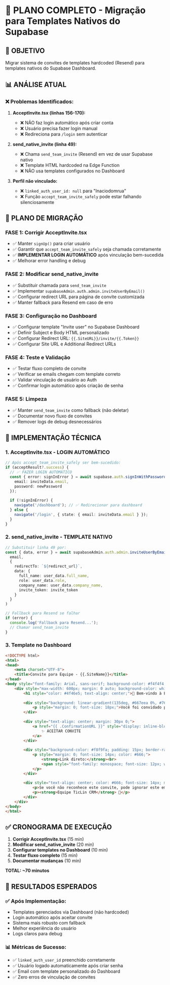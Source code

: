 # 📧 PLANO COMPLETO - Migração para Templates Nativos do Supabase

## 🎯 OBJETIVO
Migrar sistema de convites de templates hardcoded (Resend) para templates nativos do Supabase Dashboard.

## 📊 ANÁLISE ATUAL

### ❌ **Problemas Identificados:**

1. **AcceptInvite.tsx (linhas 156-170):**
   - ❌ NÃO faz login automático após criar conta
   - ❌ Usuário precisa fazer login manual
   - ❌ Redireciona para `/login` sem autenticar

2. **send_native_invite (linha 49):**
   - ❌ Chama `send_team_invite` (Resend) em vez de usar Supabase nativo
   - ❌ Template HTML hardcoded na Edge Function
   - ❌ NÃO usa templates configurados no Dashboard

3. **Perfil não vinculado:**
   - ❌ `linked_auth_user_id: null` para "Inaciodomrua"
   - ❌ Função `accept_team_invite_safely` pode estar falhando silenciosamente

## 🚀 PLANO DE MIGRAÇÃO

### **FASE 1: Corrigir AcceptInvite.tsx**
- ✅ Manter `signUp()` para criar usuário
- ✅ Garantir que `accept_team_invite_safely` seja chamada corretamente
- ✅ **IMPLEMENTAR LOGIN AUTOMÁTICO** após vinculação bem-sucedida
- ✅ Melhorar error handling e debug

### **FASE 2: Modificar send_native_invite**
- ✅ Substituir chamada para `send_team_invite` 
- ✅ Implementar `supabaseAdmin.auth.admin.inviteUserByEmail()`
- ✅ Configurar redirect URL para página de convite customizada
- ✅ Manter fallback para Resend em caso de erro

### **FASE 3: Configuração no Dashboard**
- ✅ Configurar template "Invite user" no Supabase Dashboard
- ✅ Definir Subject e Body HTML personalizado
- ✅ Configurar Redirect URL: `{{.SiteURL}}/invite/{{.Token}}`
- ✅ Configurar Site URL e Additional Redirect URLs

### **FASE 4: Teste e Validação**
- ✅ Testar fluxo completo de convite
- ✅ Verificar se emails chegam com template correto
- ✅ Validar vinculação de usuário ao Auth
- ✅ Confirmar login automático após criação de senha

### **FASE 5: Limpeza**
- ✅ Manter `send_team_invite` como fallback (não deletar)
- ✅ Documentar novo fluxo de convites
- ✅ Remover logs de debug desnecessários

## 🔧 IMPLEMENTAÇÃO TÉCNICA

### **1. AcceptInvite.tsx - LOGIN AUTOMÁTICO**
```typescript
// Após accept_team_invite_safely ser bem-sucedido:
if (acceptResult?.success) {
  // ✅ FAZER LOGIN AUTOMÁTICO
  const { error: signInError } = await supabase.auth.signInWithPassword({
    email: inviteData.email,
    password: newPassword
  });
  
  if (!signInError) {
    navigate('/dashboard'); // ✅ Redirecionar para dashboard
  } else {
    navigate('/login', { state: { email: inviteData.email } });
  }
}
```

### **2. send_native_invite - TEMPLATE NATIVO**
```typescript
// Substituir linha 49 por:
const { data, error } = await supabaseAdmin.auth.admin.inviteUserByEmail(
  email,
  {
    redirectTo: `${redirect_url}`,
    data: {
      full_name: user_data.full_name,
      role: user_data.role,
      company_name: user_data.company_name,
      invite_token: invite_token
    }
  }
)

// Fallback para Resend se falhar
if (error) {
  console.log('Fallback para Resend...');
  // Chamar send_team_invite
}
```

### **3. Template no Dashboard**
```html
<!DOCTYPE html>
<html>
<head>
    <meta charset="UTF-8">
    <title>Convite para Equipe - {{.SiteName}}</title>
</head>
<body style="font-family: Arial, sans-serif; background-color: #f4f4f4; padding: 20px;">
    <div style="max-width: 600px; margin: 0 auto; background-color: white; padding: 40px; border-radius: 10px;">
        <h1 style="color: #4f46e5; text-align: center;">🎉 Bem-vindo à Equipe!</h1>
        
        <div style="background: linear-gradient(135deg, #667eea 0%, #764ba2 100%); padding: 20px; border-radius: 8px; color: white; text-align: center; margin: 20px 0;">
            <p style="margin: 0; font-size: 18px;">Você foi convidado para se juntar à nossa equipe!</p>
        </div>
        
        <div style="text-align: center; margin: 30px 0;">
            <a href="{{ .ConfirmationURL }}" style="display: inline-block; background-color: #4f46e5; color: white; text-decoration: none; padding: 15px 30px; border-radius: 8px; font-weight: bold;">
                ✨ ACEITAR CONVITE
            </a>
        </div>
        
        <div style="background-color: #f8f9fa; padding: 15px; border-radius: 6px; margin: 20px 0;">
            <p style="margin: 0; font-size: 14px; color: #666;">
                <strong>Link direto:</strong><br>
                <span style="font-family: monospace; font-size: 12px; word-break: break-all;">{{ .ConfirmationURL }}</span>
            </p>
        </div>
        
        <div style="text-align: center; color: #666; font-size: 14px; margin-top: 30px;">
            <p>Se você não reconhece este convite, pode ignorar este email.</p>
            <p><strong>Equipe TicLin CRM</strong> 🚀</p>
        </div>
    </div>
</body>
</html>
```

## ✅ CRONOGRAMA DE EXECUÇÃO

1. **Corrigir AcceptInvite.tsx** (15 min)
2. **Modificar send_native_invite** (20 min) 
3. **Configurar templates no Dashboard** (10 min)
4. **Testar fluxo completo** (15 min)
5. **Documentar mudanças** (10 min)

**TOTAL: ~70 minutos**

## 🎉 RESULTADOS ESPERADOS

### ✅ **Após Implementação:**
- Templates gerenciados via Dashboard (não hardcoded)
- Login automático após aceitar convite
- Sistema mais robusto com fallback
- Melhor experiência do usuário
- Logs claros para debug

### 📊 **Métricas de Sucesso:**
- ✅ `linked_auth_user_id` preenchido corretamente
- ✅ Usuário logado automaticamente após criar senha
- ✅ Email com template personalizado do Dashboard
- ✅ Zero erros de vinculação de convites